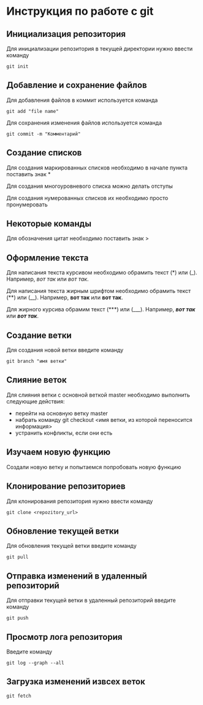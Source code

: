 # Инструкция по работе с git

## Инициализация репозитория

Для инициализации репозитория в текущей директории нужно ввести команду

```
git init
```
## Добавление и сохранение файлов

Для добавления файлов в коммит используется команда

```
git add "file name"
```
Для сохранения изменения файлов используется команда

```
git commit -m "Комментарий"
```
## Создание списков

Для создания маркированных списков необходимо в начале пункта поставить знак *

Для создания многоуровневого списка можно делать отступы 

Для создания нумерованных списков их необходимо просто пронумеровать

## Некоторые команды

Для обозначения цитат необходимо поставить знак >

## Оформление текста 

Для написания текста курсивом необходимо обрамить текст (*) или (_). Например, *вот так* или _вот так_.

Для написания текста жирным шрифтом необходимо обрамить текст (**) или (__). Например, **вот так** или __вот так__.

Для жирного курсива обрамим текст (***) или (___). Например, ***вот так*** или ___вот так___.

## Создание ветки

Для создания новой ветки введите команду
```
git branch "имя ветки"
```
## Слияние веток

Для слияния ветки с основной веткой master необходимо выполнить следующие действия:

* перейти на основную ветку master
* набрать команду git checkout <имя ветки, из которой переносится информация>
* устранить конфликты, если они есть

## Изучаем новую функцию

Создали новую ветку и попытаемся попробовать новую функцию

## Клонирование репозиториев

Для клонирования репозитория нужно ввести команду

```
git clone <repozitory_url>
```

## Обновление текущей ветки

Для обновления текущей ветки введите команду

```
git pull
```
## Отправка изменений в удаленный репозиторий

Для отправки текущей ветки в удаленный репозиторий введите команду

```
git push
```
## Просмотр лога репозитория

Введите команду

```
git log --graph --all
```

## Загрузка изменений извсех веток

```
git fetch
```
